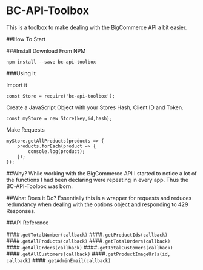 # BC-API-Toolbox
This is a toolbox to make dealing with the BigCommerce
API a bit easier.

##How To Start

###Install
Download From NPM

`npm install --save bc-api-toolbox`

###Using It

Import it

`const Store = require('bc-api-toolbox');`

Create a JavaScript Object with your Stores Hash, Client ID
and Token.

`const myStore = new Store(key,id,hash);`

Make Requests

````
myStore.getAllProducts(products => {
    products.forEach(product => {
        console.log(product);
    });
});
````

##Why?
While working with the BigCommerce API I started to notice
a lot of the functions I had been declaring were repeating
in every app. Thus the BC-API-Toolbox was born.

##What Does it Do?
Essentially this is a wrapper for requests and reduces
redundancy when dealing with the options object and 
responding to 429 Responses.


##API Reference

####`.getTotalNumber(callback)`
####`.getProductIds(callback)`
####`.getAllProducts(callback)`
####`.getTotalOrders(callback)`
####`.getAllOrders(callback)`
####`.getTotalCustomers(callback)`
####`.getAllCustomers(callback)`
####`.getProductImageUrls(id, callback)`
####`.getAdminEmail(callback)`